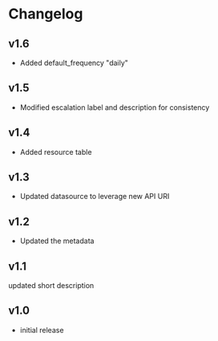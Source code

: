 # Changelog

## v1.6

- Added default_frequency "daily"

## v1.5

- Modified escalation label and description for consistency

## v1.4

- Added resource table

## v1.3

- Updated datasource to leverage new API URI

## v1.2

- Updated the metadata

## v1.1

updated short description

## v1.0

- initial release
